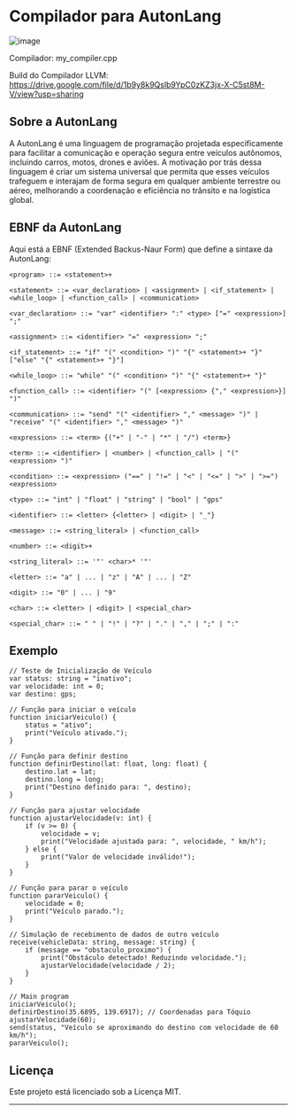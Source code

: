 # Compilador para AutonLang

![image](https://github.com/felipe-lazzaron/autonlang/assets/78042819/3c87f592-d877-4ab7-aceb-50ba2fa209a4)

Compilador: my_compiler.cpp

Build do Compilador LLVM: https://drive.google.com/file/d/1b9y8k9Qslb9YpC0zKZ3jx-X-C5st8M-V/view?usp=sharing

## Sobre a AutonLang

A AutonLang é uma linguagem de programação projetada especificamente para facilitar a comunicação e operação segura entre veículos autônomos, incluindo carros, motos, drones e aviões. A motivação por trás dessa linguagem é criar um sistema universal que permita que esses veículos trafeguem e interajam de forma segura em qualquer ambiente terrestre ou aéreo, melhorando a coordenação e eficiência no trânsito e na logística global.

## EBNF da AutonLang

Aqui está a EBNF (Extended Backus-Naur Form) que define a sintaxe da AutonLang:

```ebnf
<program> ::= <statement>+

<statement> ::= <var_declaration> | <assignment> | <if_statement> | <while_loop> | <function_call> | <communication>

<var_declaration> ::= "var" <identifier> ":" <type> ["=" <expression>] ";"

<assignment> ::= <identifier> "=" <expression> ";"

<if_statement> ::= "if" "(" <condition> ")" "{" <statement>+ "}" ["else" "{" <statement>+ "}"]

<while_loop> ::= "while" "(" <condition> ")" "{" <statement>+ "}"

<function_call> ::= <identifier> "(" [<expression> {"," <expression>}] ")"

<communication> ::= "send" "(" <identifier> "," <message> ")" | "receive" "(" <identifier> "," <message> ")"

<expression> ::= <term> {("+" | "-" | "*" | "/") <term>}

<term> ::= <identifier> | <number> | <function_call> | "(" <expression> ")"

<condition> ::= <expression> ("==" | "!=" | "<" | "<=" | ">" | ">=") <expression>

<type> ::= "int" | "float" | "string" | "bool" | "gps"

<identifier> ::= <letter> {<letter> | <digit> | "_"}

<message> ::= <string_literal> | <function_call>

<number> ::= <digit>+

<string_literal> ::= '"' <char>* '"'

<letter> ::= "a" | ... | "z" | "A" | ... | "Z"

<digit> ::= "0" | ... | "9"

<char> ::= <letter> | <digit> | <special_char>

<special_char> ::= " " | "!" | "?" | "." | "," | ";" | ":"
```

## Exemplo

```
// Teste de Inicialização de Veículo
var status: string = "inativo";
var velocidade: int = 0;
var destino: gps;

// Função para iniciar o veículo
function iniciarVeiculo() {
    status = "ativo";
    print("Veículo ativado.");
}

// Função para definir destino
function definirDestino(lat: float, long: float) {
    destino.lat = lat;
    destino.long = long;
    print("Destino definido para: ", destino);
}

// Função para ajustar velocidade
function ajustarVelocidade(v: int) {
    if (v >= 0) {
        velocidade = v;
        print("Velocidade ajustada para: ", velocidade, " km/h");
    } else {
        print("Valor de velocidade inválido!");
    }
}

// Função para parar o veículo
function pararVeiculo() {
    velocidade = 0;
    print("Veículo parado.");
}

// Simulação de recebimento de dados de outro veículo
receive(vehicleData: string, message: string) {
    if (message == "obstaculo_proximo") {
        print("Obstáculo detectado! Reduzindo velocidade.");
        ajustarVelocidade(velocidade / 2);
    }
}

// Main program
iniciarVeiculo();
definirDestino(35.6895, 139.6917); // Coordenadas para Tóquio
ajustarVelocidade(60);
send(status, "Veículo se aproximando do destino com velocidade de 60 km/h");
pararVeiculo();
```

## Licença

Este projeto está licenciado sob a Licença MIT.
  
---
